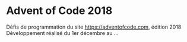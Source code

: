 # Advent of Code 2018

Défis de programmation du site https://adventofcode.com, édition 2018
Développement réalisé du 1er décembre au ...